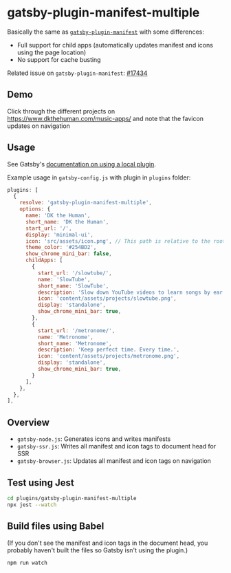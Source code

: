 # gatsby-plugin-manifest-multiple

Basically the same as [`gatsby-plugin-manifest`](https://www.gatsbyjs.org/packages/gatsby-plugin-manifest/) with some differences:

- Full support for child apps (automatically updates manifest and icons using the page location)
- No support for cache busting

Related issue on `gatsby-plugin-manifest`: [#17434](https://github.com/gatsbyjs/gatsby/issues/17434)

## Demo

Click through the different projects on https://www.dkthehuman.com/music-apps/ and note that the favicon updates on navigation

## Usage

See Gatsby's [documentation on using a local plugin](https://www.gatsbyjs.org/docs/creating-a-local-plugin/).

Example usage in `gatsby-config.js` with plugin in `plugins` folder:

```javascript
plugins: [
  {
    resolve: 'gatsby-plugin-manifest-multiple',
    options: {
      name: 'DK the Human',
      short_name: 'DK the Human',
      start_url: '/',
      display: 'minimal-ui',
      icon: 'src/assets/icon.png', // This path is relative to the root of the site.
      theme_color: '#254BD2',
      show_chrome_mini_bar: false,
      childApps: [
        {
          start_url: '/slowtube/',
          name: 'SlowTube',
          short_name: 'SlowTube',
          description: 'Slow down YouTube videos to learn songs by ear.',
          icon: 'content/assets/projects/slowtube.png',
          display: 'standalone',
          show_chrome_mini_bar: true,
        },
        {
          start_url: '/metronome/',
          name: 'Metronome',
          short_name: 'Metronome',
          description: 'Keep perfect time. Every time.',
          icon: 'content/assets/projects/metronome.png',
          display: 'standalone',
          show_chrome_mini_bar: true,
        }
      ],
    },
  },
],
```

## Overview

- `gatsby-node.js`: Generates icons and writes manifests
- `gatsby-ssr.js`: Writes all manifest and icon tags to document head for SSR
- `gatsby-browser.js`: Updates all manifest and icon tags on navigation

## Test using Jest

```sh
cd plugins/gatsby-plugin-manifest-multiple
npx jest --watch
```

## Build files using Babel

(If you don't see the manifest and icon tags in the document head, you probably haven't built the files so Gatsby isn't using the plugin.)

```sh
npm run watch
```
